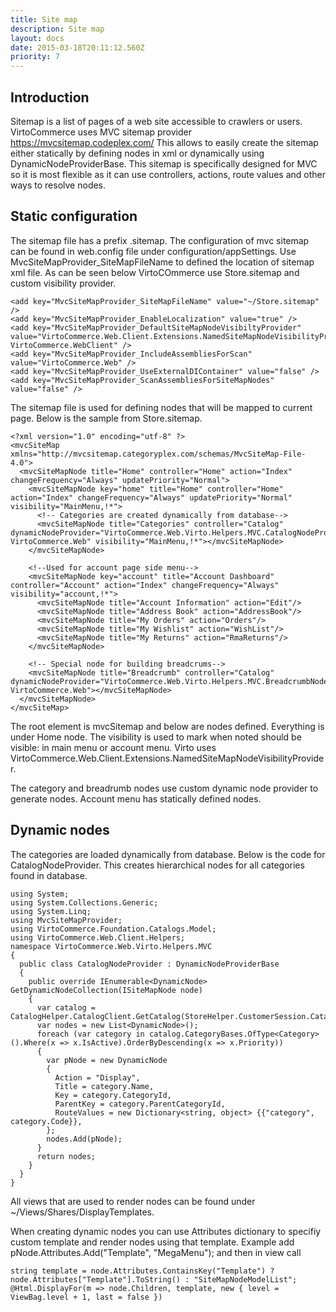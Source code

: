 ```yaml
---
title: Site map
description: Site map
layout: docs
date: 2015-03-18T20:11:12.560Z
priority: 7
---
```

## Introduction

Sitemap is a list of pages of a web site accessible to crawlers or users. VirtoCommerce uses MVC sitemap provider <a href="https://mvcsitemap.codeplex.com/" rel="nofollow">https://mvcsitemap.codeplex.com/</a> This allows to easily create the sitemap either statically by defining nodes in xml or dynamically using DynamicNodeProviderBase. This sitemap is specifically designed for MVC so it is most flexible as it can use controllers, actions, route values and other ways to resolve nodes.

## Static configuration

The sitemap file has a prefix .sitemap. The configuration of mvc sitemap can be found in web.config file under configuration/appSettings. Use MvcSiteMapProvider_SiteMapFileName to defined the location of sitemap xml file. As can be seen below VirtoCOmmerce use Store.sitemap and custom visibility provider.

```
<add key="MvcSiteMapProvider_SiteMapFileName" value="~/Store.sitemap" />
<add key="MvcSiteMapProvider_EnableLocalization" value="true" />
<add key="MvcSiteMapProvider_DefaultSiteMapNodeVisibiltyProvider" value="VirtoCommerce.Web.Client.Extensions.NamedSiteMapNodeVisibilityProvider, VirtoCommerce.WebClient" />
<add key="MvcSiteMapProvider_IncludeAssembliesForScan" value="VirtoCommerce.Web" />
<add key="MvcSiteMapProvider_UseExternalDIContainer" value="false" />
<add key="MvcSiteMapProvider_ScanAssembliesForSiteMapNodes" value="false" />
```

The sitemap file is used for defining nodes that will be mapped to current page. Below is the sample from Store.sitemap.

```
<?xml version="1.0" encoding="utf-8" ?>
<mvcSiteMap xmlns="http://mvcsitemap.categoryplex.com/schemas/MvcSiteMap-File-4.0">
  <mvcSiteMapNode title="Home" controller="Home" action="Index" changeFrequency="Always" updatePriority="Normal">
    <mvcSiteMapNode key="home" title="Home" controller="Home" action="Index" changeFrequency="Always" updatePriority="Normal" visibility="MainMenu,!*">
      <!-- Categories are created dynamically from database-->
      <mvcSiteMapNode title="Categories" controller="Catalog" dynamicNodeProvider="VirtoCommerce.Web.Virto.Helpers.MVC.CatalogNodeProvider, VirtoCommerce.Web" visibility="MainMenu,!*"></mvcSiteMapNode>
    </mvcSiteMapNode>

    <!--Used for account page side menu-->
    <mvcSiteMapNode key="account" title="Account Dashboard" controller="Account" action="Index" changeFrequency="Always" visibility="account,!*">
      <mvcSiteMapNode title="Account Information" action="Edit"/>
      <mvcSiteMapNode title="Address Book" action="AddressBook"/>
      <mvcSiteMapNode title="My Orders" action="Orders"/>
      <mvcSiteMapNode title="My Wishlist" action="WishList"/>
      <mvcSiteMapNode title="My Returns" action="RmaReturns"/>
    </mvcSiteMapNode>

    <!-- Special node for building breadcrums-->
    <mvcSiteMapNode title="Breadcrumb" controller="Catalog" dynamicNodeProvider="VirtoCommerce.Web.Virto.Helpers.MVC.BreadcrumbNodeProvider, VirtoCommerce.Web"></mvcSiteMapNode>   
  </mvcSiteMapNode>
</mvcSiteMap>
```

The root element is mvcSitemap and below are nodes defined. Everything is under Home node. The visibility is used to mark when noted should be visible: in main menu or account menu. Virto uses VirtoCommerce.Web.Client.Extensions.NamedSiteMapNodeVisibilityProvider.

The category and breadrumb nodes use custom dynamic node provider to generate nodes. Account menu has statically defined nodes.

## Dynamic nodes

The categories are loaded dynamically from database. Below is the code for CatalogNodeProvider. This creates hierarchical nodes for all categories found in database.

```
using System;
using System.Collections.Generic;
using System.Linq;
using MvcSiteMapProvider;
using VirtoCommerce.Foundation.Catalogs.Model;
using VirtoCommerce.Web.Client.Helpers;
namespace VirtoCommerce.Web.Virto.Helpers.MVC
{
  public class CatalogNodeProvider : DynamicNodeProviderBase
  {
    public override IEnumerable<DynamicNode> GetDynamicNodeCollection(ISiteMapNode node)
    {
      var catalog = CatalogHelper.CatalogClient.GetCatalog(StoreHelper.CustomerSession.CatalogId);
      var nodes = new List<DynamicNode>();
      foreach (var category in catalog.CategoryBases.OfType<Category>().Where(x => x.IsActive).OrderByDescending(x => x.Priority))
      {
        var pNode = new DynamicNode
        {
          Action = "Display",
          Title = category.Name,
          Key = category.CategoryId,
          ParentKey = category.ParentCategoryId,
          RouteValues = new Dictionary<string, object> {{"category", category.Code}},
        };
        nodes.Add(pNode);
      }
      return nodes;
    }
  }
}
```

All views that are used to render nodes can be found under ~/Views/Shares/DisplayTemplates.

When creating dynamic nodes you can use Attributes dictionary to specifiy custom template and render nodes using that template. Example add pNode.Attributes.Add("Template", "MegaMenu"); and then in view call

```
string template = node.Attributes.ContainsKey("Template") ? node.Attributes["Template"].ToString() : "SiteMapNodeModelList";
@Html.DisplayFor(m => node.Children, template, new { level = ViewBag.level + 1, last = false })
```